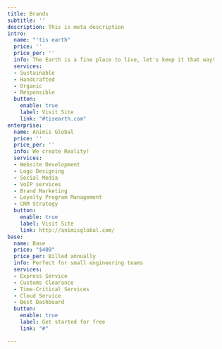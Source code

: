 ```yaml
---
title: Brands
subtitle: ''
description: This is meta description
intro:
  name: "'tis earth"
  price: ''
  price_per: ''
  info: The Earth is a fine place to live, let's keep it that way!
  services:
  - Sustainable
  - Handcrafted
  - Organic
  - Responsible
  button:
    enable: true
    label: Visit Site
    link: "#tisearth.com"
enterprise:
  name: Animis Global
  price: ''
  price_per: ''
  info: We create Reality!
  services:
  - Website Development
  - Logo Designing
  - Social Media
  - VoIP services
  - Brand Marketing
  - Loyalty Program Management
  - CRM Strategy
  button:
    enable: true
    label: Visit Site
    link: http://animisglobal.com/
base:
  name: Base
  price: "$400"
  price_per: Billed annually
  info: Perfect for small engineering teams
  services:
  - Express Service
  - Customs Clearance
  - Time-Critical Services
  - Cloud Service
  - Best Dashboard
  button:
    enable: true
    label: Get started for free
    link: "#"

---
```

